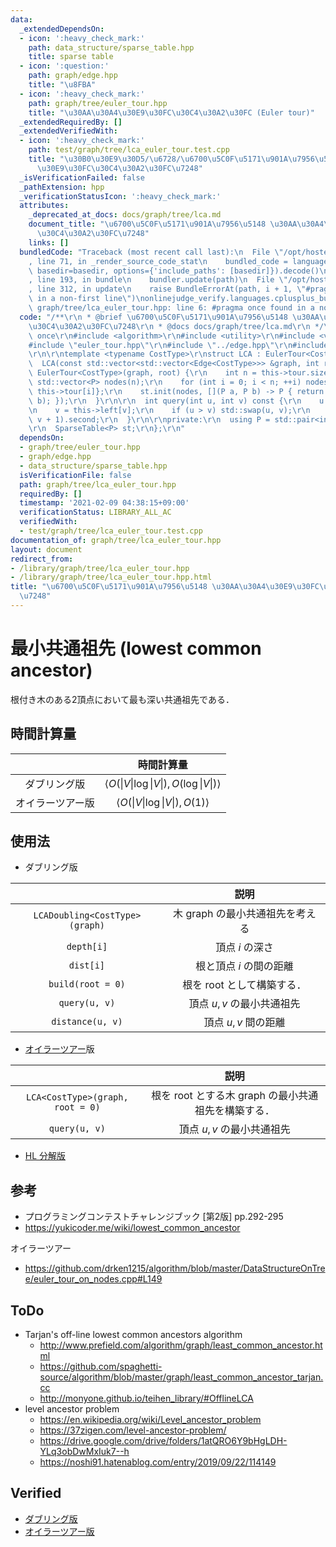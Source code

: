 ```yaml
---
data:
  _extendedDependsOn:
  - icon: ':heavy_check_mark:'
    path: data_structure/sparse_table.hpp
    title: sparse table
  - icon: ':question:'
    path: graph/edge.hpp
    title: "\u8FBA"
  - icon: ':heavy_check_mark:'
    path: graph/tree/euler_tour.hpp
    title: "\u30AA\u30A4\u30E9\u30FC\u30C4\u30A2\u30FC (Euler tour)"
  _extendedRequiredBy: []
  _extendedVerifiedWith:
  - icon: ':heavy_check_mark:'
    path: test/graph/tree/lca_euler_tour.test.cpp
    title: "\u30B0\u30E9\u30D5/\u6728/\u6700\u5C0F\u5171\u901A\u7956\u5148 \u30AA\u30A4\
      \u30E9\u30FC\u30C4\u30A2\u30FC\u7248"
  _isVerificationFailed: false
  _pathExtension: hpp
  _verificationStatusIcon: ':heavy_check_mark:'
  attributes:
    _deprecated_at_docs: docs/graph/tree/lca.md
    document_title: "\u6700\u5C0F\u5171\u901A\u7956\u5148 \u30AA\u30A4\u30E9\u30FC\
      \u30C4\u30A2\u30FC\u7248"
    links: []
  bundledCode: "Traceback (most recent call last):\n  File \"/opt/hostedtoolcache/Python/3.9.1/x64/lib/python3.9/site-packages/onlinejudge_verify/documentation/build.py\"\
    , line 71, in _render_source_code_stat\n    bundled_code = language.bundle(stat.path,\
    \ basedir=basedir, options={'include_paths': [basedir]}).decode()\n  File \"/opt/hostedtoolcache/Python/3.9.1/x64/lib/python3.9/site-packages/onlinejudge_verify/languages/cplusplus.py\"\
    , line 193, in bundle\n    bundler.update(path)\n  File \"/opt/hostedtoolcache/Python/3.9.1/x64/lib/python3.9/site-packages/onlinejudge_verify/languages/cplusplus_bundle.py\"\
    , line 312, in update\n    raise BundleErrorAt(path, i + 1, \"#pragma once found\
    \ in a non-first line\")\nonlinejudge_verify.languages.cplusplus_bundle.BundleErrorAt:\
    \ graph/tree/lca_euler_tour.hpp: line 6: #pragma once found in a non-first line\n"
  code: "/**\r\n * @brief \u6700\u5C0F\u5171\u901A\u7956\u5148 \u30AA\u30A4\u30E9\u30FC\
    \u30C4\u30A2\u30FC\u7248\r\n * @docs docs/graph/tree/lca.md\r\n */\r\n\r\n#pragma\
    \ once\r\n#include <algorithm>\r\n#include <utility>\r\n#include <vector>\r\n\
    #include \"euler_tour.hpp\"\r\n#include \"../edge.hpp\"\r\n#include \"../../data_structure/sparse_table.hpp\"\
    \r\n\r\ntemplate <typename CostType>\r\nstruct LCA : EulerTour<CostType> {\r\n\
    \  LCA(const std::vector<std::vector<Edge<CostType>>> &graph, int root = 0) :\
    \ EulerTour<CostType>(graph, root) {\r\n    int n = this->tour.size();\r\n   \
    \ std::vector<P> nodes(n);\r\n    for (int i = 0; i < n; ++i) nodes[i] = {this->depth[i],\
    \ this->tour[i]};\r\n    st.init(nodes, [](P a, P b) -> P { return std::min(a,\
    \ b); });\r\n  }\r\n\r\n  int query(int u, int v) const {\r\n    u = this->left[u];\r\
    \n    v = this->left[v];\r\n    if (u > v) std::swap(u, v);\r\n    return st.query(u,\
    \ v + 1).second;\r\n  }\r\n\r\nprivate:\r\n  using P = std::pair<int, int>;\r\n\
    \r\n  SparseTable<P> st;\r\n};\r\n"
  dependsOn:
  - graph/tree/euler_tour.hpp
  - graph/edge.hpp
  - data_structure/sparse_table.hpp
  isVerificationFile: false
  path: graph/tree/lca_euler_tour.hpp
  requiredBy: []
  timestamp: '2021-02-09 04:38:15+09:00'
  verificationStatus: LIBRARY_ALL_AC
  verifiedWith:
  - test/graph/tree/lca_euler_tour.test.cpp
documentation_of: graph/tree/lca_euler_tour.hpp
layout: document
redirect_from:
- /library/graph/tree/lca_euler_tour.hpp
- /library/graph/tree/lca_euler_tour.hpp.html
title: "\u6700\u5C0F\u5171\u901A\u7956\u5148 \u30AA\u30A4\u30E9\u30FC\u30C4\u30A2\u30FC\
  \u7248"
---
```

# 最小共通祖先 (lowest common ancestor)

根付き木のある2頂点において最も深い共通祖先である．


## 時間計算量

||時間計算量|
|:--:|:--:|
|ダブリング版|$\langle O(\lvert V \rvert \log{\lvert V \rvert}), O(\log{\lvert V \rvert}) \rangle$|
|オイラーツアー版|$\langle O(\lvert V \rvert \log{\lvert V \rvert}), O(1) \rangle$|


## 使用法

- ダブリング版

||説明|
|:--:|:--:|
|`LCADoubling<CostType>(graph)`|木 $\mathrm{graph}$ の最小共通祖先を考える|
|`depth[i]`|頂点 $i$ の深さ|
|`dist[i]`|根と頂点 $i$ の間の距離|
|`build(root = 0)`|根を $\mathrm{root}$ として構築する．|
|`query(u, v)`|頂点 $u, v$ の最小共通祖先|
|`distance(u, v)`|頂点 $u, v$ 間の距離|

- [オイラーツアー](euler_tour.md)版

||説明|
|:--:|:--:|
|`LCA<CostType>(graph, root = 0)`|根を $\mathrm{root}$ とする木 $\mathrm{graph}$ の最小共通祖先を構築する．|
|`query(u, v)`|頂点 $u, v$ の最小共通祖先|

- [HL 分解版](hld.md)


## 参考

- プログラミングコンテストチャレンジブック \[第2版\] pp.292-295
- https://yukicoder.me/wiki/lowest_common_ancestor

オイラーツアー
- https://github.com/drken1215/algorithm/blob/master/DataStructureOnTree/euler_tour_on_nodes.cpp#L149


## ToDo

- Tarjan's off-line lowest common ancestors algorithm
  - http://www.prefield.com/algorithm/graph/least_common_ancestor.html
  - https://github.com/spaghetti-source/algorithm/blob/master/graph/least_common_ancestor_tarjan.cc
  - http://monyone.github.io/teihen_library/#OfflineLCA
- level ancestor problem
  - https://en.wikipedia.org/wiki/Level_ancestor_problem
  - https://37zigen.com/level-ancestor-problem/
  - https://drive.google.com/drive/folders/1atQRO6Y9bHgLDH-YLq3obDwMxIuk7--h
  - https://noshi91.hatenablog.com/entry/2019/09/22/114149


## Verified

- [ダブリング版](https://onlinejudge.u-aizu.ac.jp/solutions/problem/GRL_5_C/review/4084783/emthrm/C++14)
- [オイラーツアー版](https://onlinejudge.u-aizu.ac.jp/solutions/problem/2667/review/4084875/emthrm/C++14)

